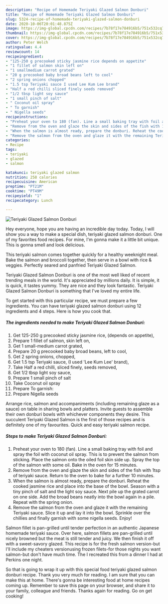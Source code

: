 ```yaml
---
description: "Recipe of Homemade Teriyaki Glazed Salmon Donburi"
title: "Recipe of Homemade Teriyaki Glazed Salmon Donburi"
slug: 5324-recipe-of-homemade-teriyaki-glazed-salmon-donburi
date: 2020-10-06T20:01:48.875Z
image: https://img-global.cpcdn.com/recipes/7b78f17e784916b5/751x532cq70/teriyaki-glazed-salmon-donburi-recipe-main-photo.jpg
thumbnail: https://img-global.cpcdn.com/recipes/7b78f17e784916b5/751x532cq70/teriyaki-glazed-salmon-donburi-recipe-main-photo.jpg
cover: https://img-global.cpcdn.com/recipes/7b78f17e784916b5/751x532cq70/teriyaki-glazed-salmon-donburi-recipe-main-photo.jpg
author: Peter Welch
ratingvalue: 4.4
reviewcount: 14
recipeingredient:
- "125-250 g precooked sticky jasmine rice depends on appetite"
- "1 fillet of salmon skin left on"
- "1 smallmedium carrot grated"
- "20 g precooked baby broad beans left to cool"
- "2 spring onions chopped"
- "1.5 tsp Teriyaki sauce I used Lee Kum Lee brand"
- "Half a red chilli sliced finely seeds removed"
- "1/2 tbsp light soy sauce"
- "1 small pinch of salt"
- " Coconut oil spray"
- " To garnish"
- " Nigella seeds"
recipeinstructions:
- "Preheat your oven to 180 (fan). Line a small baking tray with foil and spray the foil with coconut oil spray. This is to prevent the salmon from sticking. Place the salmon onto the oiled foil skin side up. Spray the top of the salmon with some oil. Bake in the oven for 15 minutes."
- "Remove from the oven and glaze the skin and sides of the fish with 1tsp of teriyaki sauce. Return to the oven to bake for a further 10 minutes."
- "When the salmon is almost ready, prepare the donburi. Reheat the cooked jasmine rice and place into the base of the bowl. Season with a tiny pinch of salt and the light soy sauce. Next pile up the grated carrot on one side. Add the broad beans neatly into the bowl again in a pile. Repeat with the spring onion."
- "Remove the salmon from the oven and glaze it with the remaining Teriyaki sauce. Slice it up and lay it into the bowl. Sprinkle over the chillies and finally garnish with some nigella seeds. Enjoy!"
categories:
- Recipe
tags:
- teriyaki
- glazed
- salmon

katakunci: teriyaki glazed salmon 
nutrition: 258 calories
recipecuisine: American
preptime: "PT21M"
cooktime: "PT49M"
recipeyield: "1"
recipecategory: Lunch

---
```



![Teriyaki Glazed Salmon Donburi](https://img-global.cpcdn.com/recipes/7b78f17e784916b5/751x532cq70/teriyaki-glazed-salmon-donburi-recipe-main-photo.jpg)

Hey everyone, hope you are having an incredible day today. Today, I will show you a way to make a special dish, teriyaki glazed salmon donburi. One of my favorites food recipes. For mine, I'm gonna make it a little bit unique. This is gonna smell and look delicious.

This teriyaki salmon comes together quickly for a healthy weeknight meal. Bake the salmon and broccoli together, then serve in a bowl with rice &amp; veggies. Perfectly seared and panfried Teriyaki Glazed Salmon.

Teriyaki Glazed Salmon Donburi is one of the most well liked of recent trending meals in the world. It's appreciated by millions daily. It is simple, it is quick, it tastes yummy. They are nice and they look fantastic. Teriyaki Glazed Salmon Donburi is something that I've loved my entire life.


To get started with this particular recipe, we must prepare a few ingredients. You can have teriyaki glazed salmon donburi using 12 ingredients and 4 steps. Here is how you cook that.

<!--inarticleads1-->

##### The ingredients needed to make Teriyaki Glazed Salmon Donburi:

1. Get 125-250 g precooked sticky jasmine rice, (depends on appetite),
1. Prepare 1 fillet of salmon, skin left on,
1. Get 1 small-medium carrot grated,
1. Prepare 20 g precooked baby broad beans, left to cool,
1. Get 2 spring onions, chopped,
1. Get 1.5 tsp Teriyaki sauce, (I used &#39;Lee Kum Lee&#39; brand),
1. Take Half a red chilli, sliced finely, seeds removed,
1. Get 1/2 tbsp light soy sauce,
1. Prepare 1 small pinch of salt
1. Take  Coconut oil spray
1. Prepare  To garnish:
1. Prepare  Nigella seeds


Arrange rice, salmon and accompaniments (including remaining glaze as a sauce) on table in sharing bowls and platters. Invite guests to assemble their own donburi bowls with whichever components they desire. This succulent Teriyaki Glazed Salmon is the first of those recipes and is definitely one of my favourites. Quick and easy teriyaki salmon recipe. 

<!--inarticleads2-->

##### Steps to make Teriyaki Glazed Salmon Donburi:

1. Preheat your oven to 180 (fan). Line a small baking tray with foil and spray the foil with coconut oil spray. This is to prevent the salmon from sticking. Place the salmon onto the oiled foil skin side up. Spray the top of the salmon with some oil. Bake in the oven for 15 minutes.
1. Remove from the oven and glaze the skin and sides of the fish with 1tsp of teriyaki sauce. Return to the oven to bake for a further 10 minutes.
1. When the salmon is almost ready, prepare the donburi. Reheat the cooked jasmine rice and place into the base of the bowl. Season with a tiny pinch of salt and the light soy sauce. Next pile up the grated carrot on one side. Add the broad beans neatly into the bowl again in a pile. Repeat with the spring onion.
1. Remove the salmon from the oven and glaze it with the remaining Teriyaki sauce. Slice it up and lay it into the bowl. Sprinkle over the chillies and finally garnish with some nigella seeds. Enjoy!


Salmon fillet is pan-grilled until tender perfection in an authentic Japanese homemade teriyaki sauce. Over here, salmon fillets are pan-grilled until nicely browned but the meat is still tender and juicy. We then finish it off with a sweet-savory glazed. This recipe is for the fresh salmon version-but I&#39;ll include my cheaters versionusing frozen filets-for those nights you want salmon-but don&#39;t have much time. The I recreated this from a dinner I had at Perkins one night. 

So that is going to wrap it up with this special food teriyaki glazed salmon donburi recipe. Thank you very much for reading. I am sure that you can make this at home. There's gonna be interesting food at home recipes coming up. Remember to save this page on your browser, and share it to your family, colleague and friends. Thanks again for reading. Go on get cooking!
